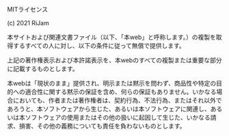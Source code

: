 MITライセンス

(c) 2021 RiJam

本サイトおよび関連文書ファイル（以下、「本web」と呼称します。）の複製を取得するすべての人に対し、以下の条件に従って無償で提供します。

上記の著作権表示および本許諾表示を、本webのすべての複製または重要な部分に記載するものとします。

本webは「現状のまま」提供され、明示または黙示を問わず、商品性や特定の目的への適合性に関する黙示の保証を含め、何らの保証もありません。いかなる場合においても、作者または著作権者は、契約行為、不法行為、またはそれ以外であろうと、本ソフトウェアから生じた、あるいは本ソフトウェアに関連し、あるいは本ソフトウェアの使用またはその他の扱いに起因して生じた、いかなる請求、損害、その他の義務についても責任を負わないものとします。